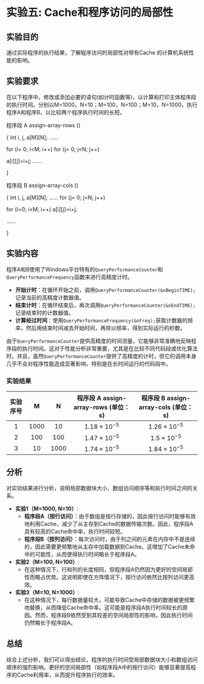 # 实验五: Cache和程序访问的局部性

## 实验目的

通过实际程序的执行结果，了解程序访问的局部性对带有Cache 的计算机系统性能的影响。



## 实验要求

在以下程序中，修改或添加必要的语句(如计时函数等)，以计算和打印主体程序段的执行时间。分别以M=1000，N=10；M=100，N=100；M=10，N=1000，执行程序A和程序B，以比较两个程序执行时间的长短。

程序段 A assign-array-rows ()

{
int i, j, a\[M][N]; ...... 

for (i= 0; i<M; i++)
for (j= 0; j<N; j++)

a[i][j]=i+j; ...... 

} 

程序段 B assign-array-cols ()

{
int i, j, a\[M][N]; ......
for (j= 0; j<N; j++)

for (i=0; i<M; i++) a[i][j]=i+j;

...... 

} 



## 实验内容

程序A和B使用了Windows平台特有的`QueryPerformanceCounter`和`QueryPerformanceFrequency`函数来进行高精度计时。

- **开始计时**：在循环开始之前，调用`QueryPerformanceCounter(&nBeginTIME);`记录当前的高精度计数器值。
- **结束计时**：在循环结束后，再次调用`QueryPerformanceCounter(&nEndTIME);`记录结束时的计数器值。
- **计算经过时间**：使用`QueryPerformanceFrequency(&nFreq);`获取计数器的频率，然后用结束时间减去开始时间，再除以频率，得到实际运行的秒数。

由于`QueryPerformanceCounter`提供高精度的时间测量，它能够非常准确地反映程序段的执行时间。这对于性能分析非常重要，尤其是在比较不同代码段或优化算法时。并且，虽然`QueryPerformanceCounter`提供了高精度的计时，但它的调用本身几乎不会对程序性能造成显著影响，特别是在长时间运行的代码段中。



### 实验结果

| 实验序号 |  M   |  N   | 程序段 A assign-array-rows (单位：s) | 程序段 B assign-array-cols (单位：s) |
| :------: | :--: | :--: | :----------------------------------: | :----------------------------------: |
|    1     | 1000 |  10  |        $1.18 \times 10^{-5}$         |        $1.26 \times 10^{-5}$         |
|    2     | 100  | 100  |        $1.47 \times 10^{-5}$         |         $1.5 \times 10^{-5}$         |
|    3     |  10  | 1000 |        $1.74 \times 10^{-5}$         |        $1.84 \times 10^{-5}$         |



## 分析

对实验结果进行分析，说明局部数据块大小、数组访问顺序等和执行时间之间的关系。

- **实验1（M=1000, N=10）**:
  - **程序段A（按行访问）**：由于数组是按行存储的，因此按行访问时能够有效地利用Cache，减少了从主存到Cache的数据传输次数。因此，程序段A具有较高的Cache命中率，执行时间较短。
  - **程序段B（按列访问）**：每次访问时，由于列之间的元素在内存中不是连续的，因此需要更频繁地从主存中加载数据到Cache。这增加了Cache未命中的可能性，从而使得执行时间略长于程序段A。
- **实验2（M=100, N=100）**:
  - 在这种情况下，行和列的长度相同，但程序段A仍然因为更好的空间局部性而略占优势。这说明即使在方阵情况下，按行访问依然比按列访问更高效。
- **实验3（M=10, N=1000）**:
  - 在这种情况下，每行数据量较大，可能导致Cache中存储的数据被更频繁地替换，从而降低Cache命中率。这可能是程序段A执行时间较长的原因。然而，程序段B依然受到其较差的空间局部性的影响，因此执行时间仍然略长于程序段A。



## 总结

综合上述分析，我们可以得出结论，程序的执行时间受局部数据块大小和数组访问顺序的强烈影响。更好的空间局部性（如程序段A中的按行访问）能够显著提高程序的Cache利用率，从而提升程序执行的效率。
